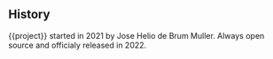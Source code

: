 ## History

{{project}} started in 2021 by Jose Helio de Brum Muller. Always open source and officialy released in 2022.